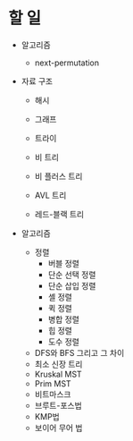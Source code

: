 # 할 일

- 알고리즘
	- next-permutation
	
- 자료 구조
	- 해시
	- 그래프

	- 트라이
	- 비 트리
	- 비 플러스 트리
	- AVL 트리
	- 레드-블랙 트리

- 알고리즘
	- 정렬
		- 버블 정렬
		- 단순 선택 정렬
		- 단순 삽입 정렬
		- 셸 정렬
		- 퀵 정렬
		- 병합 정렬
		- 힙 정렬
		- 도수 정렬
	- DFS와 BFS 그리고 그 차이
	- 최소 신장 트리
	- Kruskal MST
	- Prim MST
	- 비트마스크
	- 브루트-포스법
	- KMP법
	- 보이어 무어 법